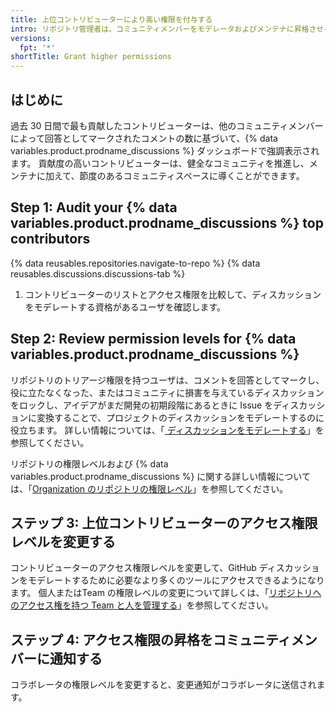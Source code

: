 ```yaml
---
title: 上位コントリビューターにより高い権限を付与する
intro: リポジトリ管理者は、コミュニティメンバーをモデレータおよびメンテナに昇格させることができます。
versions:
  fpt: '*'
shortTitle: Grant higher permissions
---
```



## はじめに

過去 30 日間で最も貢献したコントリビューターは、他のコミュニティメンバーによって回答としてマークされたコメントの数に基づいて、{% data variables.product.prodname_discussions %} ダッシュボードで強調表示されます。 貢献度の高いコントリビューターは、健全なコミュニティを推進し、メンテナに加えて、節度のあるコミュニティスペースに導くことができます。

## Step 1: Audit your {% data variables.product.prodname_discussions %} top contributors

{% data reusables.repositories.navigate-to-repo %}
{% data reusables.discussions.discussions-tab %}
1. コントリビューターのリストとアクセス権限を比較して、ディスカッションをモデレートする資格があるユーザを確認します。

## Step 2: Review permission levels for {% data variables.product.prodname_discussions %}

リポジトリのトリアージ権限を持つユーザは、コメントを回答としてマークし、役に立たなくなった、またはコミュニティに損害を与えているディスカッションをロックし、アイデアがまだ開発の初期段階にあるときに Issue をディスカッションに変換することで、プロジェクトのディスカッションをモデレートするのに役立ちます。 詳しい情報については、「[ ディスカッションをモデレートする](/discussions/managing-discussions-for-your-community/moderating-discussions)」を参照してください。

リポジトリの権限レベルおよび {% data variables.product.prodname_discussions %} に関する詳しい情報については、「[Organization のリポジトリの権限レベル](/organizations/managing-access-to-your-organizations-repositories/repository-permission-levels-for-an-organization)」を参照してください。

## ステップ 3: 上位コントリビューターのアクセス権限レベルを変更する

コントリビューターのアクセス権限レベルを変更して、GitHub ディスカッションをモデレートするために必要なより多くのツールにアクセスできるようになります。 個人またはTeam の権限レベルの変更について詳しくは、「[リポジトリへのアクセス権を持つ Team と人を管理する](/github/administering-a-repository/managing-teams-and-people-with-access-to-your-repository)」を参照してください。

## ステップ 4: アクセス権限の昇格をコミュニティメンバーに通知する

コラボレータの権限レベルを変更すると、変更通知がコラボレータに送信されます。
